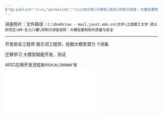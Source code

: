 ```yaml
---
{"dg-publish":true,"permalink":"/czc知识库/计算机/其他/宋荆汉讲座：大模型重构软件质量与安全/","dgPassFrontmatter":true,"created":"2024-06-26T10:58:12.368+08:00","updated":"2024-12-08T12:34:12.839+08:00"}
---
```



讲座照片：文件路径：`C:\OneDrive - mail.jxust.edu.cn\文件\江西理工大学 硕士研究生\00-乱七八糟\宋荆汉讲座拍照：大模型重构软件质量与安全`
***
开发安全工程师
提示词工程师，挖掘大模型潜力
↑闲鱼

迁移学习
大模型赋能开发，测试


AIGC应用开发流程`要开EXCALIDRAW扩展`
![1000](AIGC应用开发流程%20excalidraw.md)

